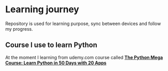 
# Learning journey

Repository is used for learning purpose, sync between devices and follow my progress.




## Course I use to learn Python

At the moment I learning from udemy.com course called **[The Python Mega Course: Learn Python in 50 Days with 20 Apps](https://www.udemy.com/course/the-python-mega-course)**


